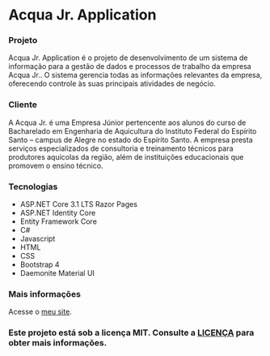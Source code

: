 # Acqua Jr. Application
### Projeto ###
Acqua Jr. Application é o projeto de desenvolvimento de um sistema de informação para a gestão de dados e processos de trabalho da empresa Acqua Jr.. O sistema gerencia todas as informações relevantes da empresa, oferecendo controle às suas principais atividades de negócio.

### Cliente ###
A Acqua Jr. é uma Empresa Júnior pertencente aos alunos do curso de Bacharelado em Engenharia de Aquicultura do Instituto Federal do Espírito Santo – campus de Alegre no estado do Espírito Santo. A empresa presta serviços especializados de consultoria e treinamento técnicos para produtores aquícolas da região, além de instituições educacionais que promovem o ensino técnico.

### Tecnologias ###
* ASP.NET Core 3.1 LTS Razor Pages
* ASP.NET Identity Core
* Entity Framework Core
* C#
* Javascript
* HTML
* CSS
* Bootstrap 4
* Daemonite Material UI

### Mais informações ###
Acesse o <a href="https://victormoraesdev.wordpress.com/acqua-jr-application/" target="_blank">meu site</a>.

### Este projeto está sob a licença MIT. Consulte a <a href="https://github.com/vctr-moraes/AcquaJrApplication/blob/master/LICENSE">LICENÇA</a> para obter mais informações.
